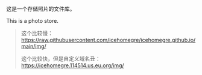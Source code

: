 这是一个存储照片的文件库。

This is a photo store.

> 这个比较慢：https://raw.githubusercontent.com/icehomegre/icehomegre.github.io/main/img/
> 
> 这个比较快，但是自定义域名丑：https://icehomegre.114514.us.eu.org/img/
